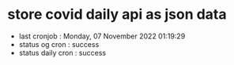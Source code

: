 # store covid daily api as json data

- last cronjob : Monday, 07 November 2022 01:19:29
- status og cron : success
- status daily cron : success
      
      